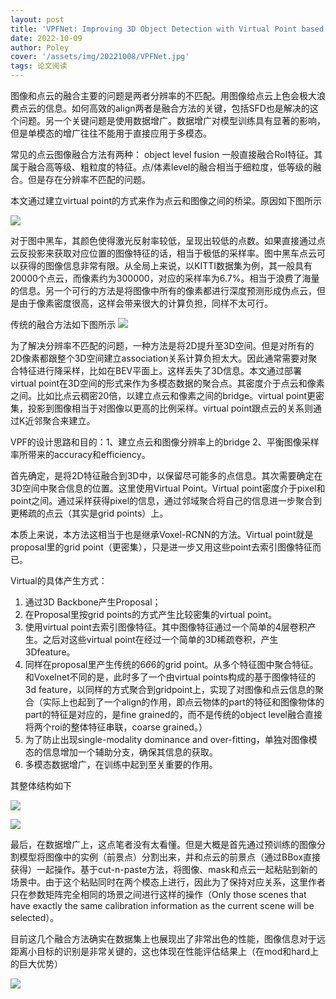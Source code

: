 ```yaml
---
layout: post
title: 'VPFNet: Improving 3D Object Detection with Virtual Point based LiDAR and Stereo Data Fusion'
date: 2022-10-09
author: Poley
cover: '/assets/img/20221008/VPFNet.jpg'
tags: 论文阅读
---
```


图像和点云的融合主要的问题是两者分辨率的不匹配。用图像给点云上色会极大浪费点云的信息。如何高效的align两者是融合方法的关键，包括SFD也是解决的这个问题。另一个关键问题是使用数据增广。数据增广对模型训练具有显著的影响，但是单模态的增广往往不能用于直接应用于多模态。

常见的点云图像融合方法有两种：
object level fusion 一般直接融合RoI特征。其属于融合高等级、粗粒度的特征。点/体素level的融合相当于细粒度，低等级的融合。但是存在分辨率不匹配的问题。



本文通过建立virtual point的方式来作为点云和图像之间的桥梁。原因如下图所示

![](/assets/img/20221008/VPFNetF1.jpg)

对于图中黑车，其颜色使得激光反射率较低，呈现出较低的点数。如果直接通过点云反投影来获取对应位置的图像特征的话，相当于极低的采样率。图中黑车点云可以获得的图像信息非常有限。从全局上来说，以KITTI数据集为例，其一般具有20000个点云，而像素约为300000，对应的采样率为6.7%。相当于浪费了海量的信息。另一个可行的方法是将图像中所有的像素都进行深度预测形成伪点云，但是由于像素密度很高，这样会带来很大的计算负担，同样不太可行。

传统的融合方法如下图所示
![](/assets/img/20221008/VPFNetF2.jpg)

为了解决分辨率不匹配的问题，一种方法是将2D提升至3D空间。但是对所有的2D像素都跟整个3D空间建立association关系计算负担太大。因此通常需要对聚合特征进行降采样，比如在BEV平面上。这样丢失了3D信息。本文通过部署virtual point在3D空间的形式来作为多模态数据的聚合点。其密度介于点云和像素之间。比如比点云稠密20倍，以建立点云和像素之间的bridge。virtual point更密集，投影到图像相当于对图像以更高的比例采样。virtual point跟点云的关系则通过K近邻聚合来建立。

VPF的设计思路和目的：1、建立点云和图像分辨率上的bridge 2、平衡图像采样率所带来的accuracy和efficiency。

首先确定，是将2D特征融合到3D中，以保留尽可能多的点信息。其次需要确定在3D空间中聚合信息的位置。这里使用Virtual Point。Virtual point密度介于pixel和point之间。通过采样获得pixel的信息，通过邻域聚合将自己的信息进一步聚合到更稀疏的点云（其实是grid points）上。

本质上来说，本方法这相当于也是继承Voxel-RCNN的方法。Virtual point就是proposal里的grid point（更密集），只是进一步又用这些point去索引图像特征而已。

Virtual的具体产生方式：
1. 通过3D Backbone产生Proposal；
2. 在Proposal里按grid points的方式产生比较密集的virtual point。
3. 使用virtual point去索引图像特征。其中图像特征通过一个简单的4层卷积产生。之后对这些virtual point在经过一个简单的3D稀疏卷积，产生3Dfeature。
4. 同样在proposal里产生传统的6*6*6的grid point。从多个特征图中聚合特征。和Voxelnet不同的是，此时多了一个由virtual points构成的基于图像特征的3d feature，以同样的方式聚合到gridpoint上，实现了对图像和点云信息的聚合（实际上也起到了一个align的作用，即点云物体的part的特征和图像物体的part的特征是对应的，是fine grained的，而不是传统的object level融合直接将两个roi的整体特征串联，coarse grained。）
5. 为了防止出现single-modality
dominance and over-fitting，单独对图像模态的信息增加一个辅助分支，确保其信息的获取。
6. 多模态数据增广，在训练中起到至关重要的作用。

其整体结构如下

![](/assets/img/20221008/VPFNetF3.jpg)

![](/assets/img/20221008/VPFNetF4.jpg)

最后，在数据增广上，这点笔者没有太看懂。但是大概是首先通过预训练的图像分割模型将图像中的实例（前景点）分割出来，并和点云的前景点（通过BBox直接获得）一起操作。基于cut-n-paste方法，将图像、mask和点云一起粘贴到新的场景中。由于这个粘贴同时在两个模态上进行，因此为了保持对应关系，这里作者只在参数矩阵完全相同的场景之间进行这样的操作（Only those scenes that have exactly the same calibration information as the current scene will be selected）。

目前这几个融合方法确实在数据集上也展现出了非常出色的性能，图像信息对于远距离小目标的识别是非常关键的，这也体现在性能评估结果上（在mod和hard上的巨大优势）

![](/assets/img/20221008/VPFNetT2.jpg)